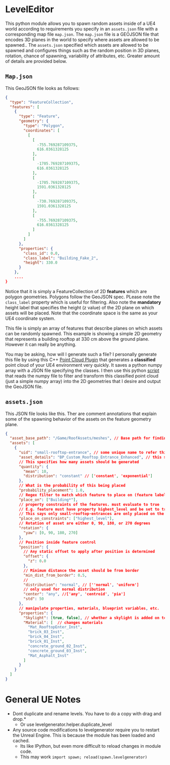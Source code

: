 # LevelEditor


This python module allows you to spawn random assets inside of a UE4 world according to requirements you specify in an `assets.json` file with a corresponding map file `map.json`. The `map.json` file is a GEOJSON file that encodes 3D planes in the world to specify where assets are allowed to be spawned.. The `assets.json` specified which assets are allowed to be spawned and configures things such as the random position in 3D planes, rotation, chance of spawning, variability of attributes, etc.  Greater amount of details are provided below.


## `Map.json`

This GeoJSON file looks as follows:

```json
{
  "type": "FeatureCollection",
  "features": [
    {
      "type": "Feature",
      "geometry": {
        "type": "Polygon",
        "coordinates": [
          [
            [
              -755.769287109375,
              616.0361328125
            ],
            [
              -1705.769287109375,
              616.0361328125
            ],
            [
              -1705.769287109375,
              1591.0361328125
            ],
            [
              -730.769287109375,
              1591.0361328125
            ],
            [
              -755.769287109375,
              616.0361328125
            ]
          ]
        ]
      },
      "properties": {
        "class_id": 0.0,
        "class_label": "Building_Fake_2",
        "height": 330.0
      }
    },
    ....
}
```
Notice that it is simply a FeatureCollection of 2D **features** which are polygon geometries.  Polygons follow the GeoJSON spec. PLease note the `class_label` property which is useful for filtering. Also note the **mandatory** height label that specifies the height (z value) of the 2D plane on which assets will be placed. Note that the coordinate space is the same as your UE4 coordinate system.

This file is simply an array of features that describe planes on which assets can be randomly spawned. This example is showing a simple 2D geometry that represents a building rooftop at 330 cm above the ground plane. However it can really be anything.  

You may be asking, how will I generate such a file? I personally generate this file by using this  C++ [Point Cloud Plugin](https://github.com/JeremyBYU/PointCloudGeneratorUE4) that generates a **classified** point cloud of your UE4 environment very quickly. It saves a python numpy array with a JSON file specifying the classes.  I then use this python [script](https://github.com/JeremyBYU/create-map) that reads the numpy file to filter and transform this classified point cloud (just a simple numpy array) into the 2D geometries that I desire and output the GeoJSON file. 

## `assets.json`

This JSON file looks like this. Ther are comment annotations that explain some of the spawning behavior of the assets on the feature geometry plane.

```json
{
  "asset_base_path": "/Game/RoofAssets/meshes", // Base path for finding your assets
  "assets": [
    {
      "uid": "small-rooftop-entrance", // some unique name to refer this this asset, like a label
      "asset_details": "BP_Custom_Rooftop_Entrance_Enhanced", // this string is joined with asset_base_path to fully specify asset path
      // This specifies how many assets should be generated
      "quantity": {
        "mean": 10,
        "distribution": "constant" // ['constant', 'exponential']
      },
      // What is the probability of this being placed
      "probability_placement": 1.0,
      // Regex filter to match which feature to place on (feature labels)
      "place_on": ["Building*"],
      // property constraints of the features. must evaluate to true
      // E.g. feature must have property highest_level and be set to true
      // This says only small-rooftop-entrances are only placed on the highest level of a multi-roof building
      "place_on_constraints": ["highest_level"],
      // Rotation of asset are either 0, 90, 180, or 270 degrees
      "rotation": {
        "yaw": [0, 90, 180, 270]
      },
      // Position inside feature control
      "position": {
        // Any static offset to apply after position is determined
        "offset": {
          "z": 0.0
        },
        // Minimum distance the asset should be from border
        "min_dist_from_border": 0.5,
        // 
        "distribution": "normal", // [''normal', 'uniform']
        // only used for normal distribution
        "center": "any", //['any', 'centroid', 'pia']
        "std": 50 
      },
      // manipulate properties, materials, blueprint variables, etc.
      "properties": {
        "Skylight": [true, false], // whether a skylight is added on top of the entrance
        "Material": [  // changes materials
          "Mat_RooftopEnter_Inst",
          "brick_03_Inst",
          "brick_04_Inst",
          "brick_01_Inst",
          "concrete_ground_02_Inst",
          "concrete_ground_03_Inst",
          "Mat_Asphalt_Inst"
        ]
      }
    }
  ]
}
```



# General UE Notes

* Dont duplicate and rename levels. You have to do a copy with drag and drop.*
  * Or use levelgenerator.helper.duplicate_level
* Any source code modifications to levelgenerator require you to restart the Unreal Engine. This is because the module has been loaded and cached. 
  * Its like IPython, but even more difficult to reload changes in module code.
  * This may work `import spawn; reload(spawn.levelgenerator)`



